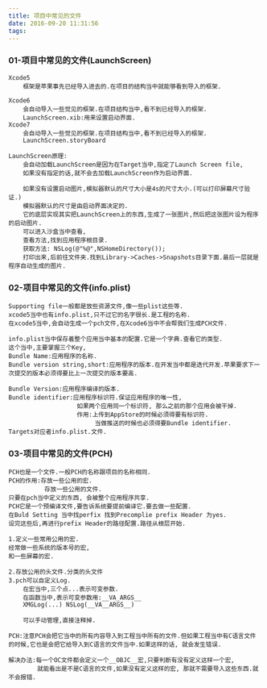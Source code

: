 ```yaml
---
title: 项目中常见的文件
date: 2016-09-20 11:31:56
tags:
---
```


###	01-项目中常见的文件(LaunchScreen)
	
	Xcode5
		框架是苹果事先已经导入进去的.在项目的结构当中就能够看到导入的框架.
		
	Xcode6
		会自动导入一些觉见的框架.在项目结构当中,看不到已经导入的框架.
		LaunchScreen.xib:用来设置启动界面.
	Xcode7
		会自动导入一些觉见的框架.在项目结构当中,看不到已经导入的框架.
		LaunchScreen.storyBoard
		
	LaunchScreen原理:
		会自动加载LaunchScreen是因为在Target当中,指定了Launch Screen file,
		如果没有指定的话,就不会去加载LaunchScreen作为启动界面.
		
		如果没有设置启动图片,模拟器默认的尺寸大小是4s的尺寸大小.(可以打印屏幕尺寸验证.)
		模拟器默认的尺寸是由启动界面决定的.
		它的底层实现其实把LaunchScreen上的东西,生成了一张图片,然后把这张图片设为程序的启动图片.
		可以进入沙盒当中查看, 
		查看方法,找到应用程序根目录.
		获取方法: NSLog(@"%@",NSHomeDirectory());
		打印出来,后前往文件夹.找到Library->Caches->Snapshots目录下面.最后一层就是程序自动生成的图片.
		

###	02-项目中常见的文件(info.plist)
	
	Supporting file一般都是放些资源文件,像一些plist这些等.
	xcode5当中也有info.plist,只不过它的名字很长.是工程的名称.
	在xcode5当中,会自动生成一个pch文件,在Xcode6当中不会帮我们生成PCH文件.
	
	info.plist当中保存着整个应用当中基本的配置.它是一个字典.查看它的类型.
	这个当中,主要掌握三个Key,
	Bundle Name:应用程序的名称.
	Bundle version string,short:应用程序的版本.在开发当中都是迭代开发.苹果要求下一次提交的版本必须得要比上一次提交的版本要高.
	
	Bundle Version:应用程序编译的版本.
	Bundle identifier:应用程序标识符.保证应用程序的唯一性, 
					   如果两个应用同一个标识符, 那么之前的那个应用会被干掉.
					   作用:上传到AppStore的时候必须得要有标识符.
					   		当做推送的时候也必须得要Bundle identifier.
	Targets对应者info.plist.文件.	
	

###	03-项目中常见的文件(PCH)
	
	PCH也是一个文件.一般PCH的名称跟项目的名称相同.
	PCH的作用:存放一些公用的宏.
			  存放一些公用的文件.
	只要在pch当中定义的东西, 会被整个应用程序共享.
	PCH它是一个预编译文件,要告诉系统要提前编译它.要去做一些配置.
	在Buld Setting 当中找perfix 找到Precomplie prefix Header 为yes.
	设完这些后,再进行prefix Header的路径配置.路径从根层开始.
	
	1.定义一些常用公用的宏.
	经常做一些系统的版本号的宏,
	和一些屏幕的宏.
	
	2.存放公用的头文件.分类的头文件
	3.pch可以自定义Log.
		在宏当中,三个点...表示可变参数.
		在函数当中,表示可变参数用:__VA_ARGS__
		XMGLog(...) NSLog(__VA__ARGS__)
		
		可以手动管理,直接注释掉.
		
	PCH:注意PCH会把它当中的所有内容导入到工程当中所有的文件.但如果工程当中有C语言文件的时候,它也是会把它给导入到C语言的文件当中.如果这样的话, 就会发生错误.
	
	解决办法:每一个OC文件都会定义一个__OBJC__宏,只要判断有没有定义这样一个宏,
		    就能看出是不是C语言的文件,如果没有定义这样的宏, 那就不需要导入这些东西.就不会报错.
